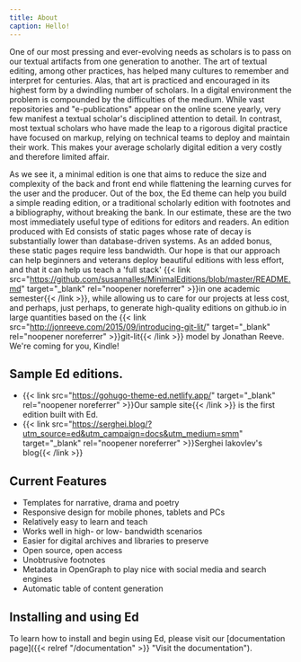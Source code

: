 ```yaml
---
title: About
caption: Hello!
---
```


One of our most pressing and ever-evolving needs as scholars is to pass on our textual artifacts
from one generation to another. The art of textual editing, among other practices, has helped many
cultures to remember and interpret for centuries. Alas, that art is practiced and encouraged in its
highest form by a dwindling number of scholars. In a digital environment the problem is compounded
by the difficulties of the medium. While vast repositories and "e-publications" appear on the
online scene yearly, very few manifest a textual scholar's disciplined attention to detail. In
contrast, most textual scholars who have made the leap to a rigorous digital practice have focused
on markup, relying on technical teams to deploy and maintain their work. This makes your average
scholarly digital edition a very costly and therefore limited affair.


As we see it, a minimal edition is one that aims to reduce the size and complexity of the back and
front end while flattening the learning curves for the user and the producer. Out of the box, the Ed
theme can help you build a simple reading edition, or a traditional scholarly edition with footnotes
and a bibliography, without breaking the bank. In our estimate, these are the two most immediately
useful type of editions for editors and readers. An edition produced with Ed consists of static
pages whose rate of decay is substantially lower than database-driven systems. As an added bonus,
these static pages require less bandwidth. Our hope is that our approach can help beginners and
veterans deploy beautiful editions with less effort, and that it can help us teach a 'full stack'
{{< link src="https://github.com/susannalles/MinimalEditions/blob/master/README.md" target="_blank" rel="noopener noreferrer" >}}in one academic semester{{< /link >}},
while allowing us to care for our projects at less cost, and perhaps, just perhaps, to generate
high-quality editions on github.io in large quantities based on the
{{< link src="http://jonreeve.com/2015/09/introducing-git-lit/" target="_blank" rel="noopener noreferrer" >}}git-lit{{< /link >}} model by Jonathan Reeve. We're coming
for you, Kindle!


## Sample Ed editions.

- {{< link src="https://gohugo-theme-ed.netlify.app/" target="_blank" rel="noopener noreferrer" >}}Our sample site{{< /link >}} is the first edition built with Ed.
- {{< link src="https://serghei.blog/?utm_source=ed&utm_campaign=docs&utm_medium=smm" target="_blank" rel="noopener noreferrer" >}}Serghei Iakovlev's blog{{< /link >}}

## Current Features

- Templates for narrative, drama and poetry
- Responsive design for mobile phones, tablets and PCs
- Relatively easy to learn and teach
- Works well in high- or low- bandwidth scenarios
- Easier for digital archives and libraries to preserve
- Open source, open access
- Unobtrusive footnotes
- Metadata in OpenGraph to play nice with social media and search engines
- Automatic table of content generation


## Installing and using Ed

To learn how to install and begin using Ed, please visit our
[documentation page]({{< relref "/documentation" >}} "Visit the documentation").
